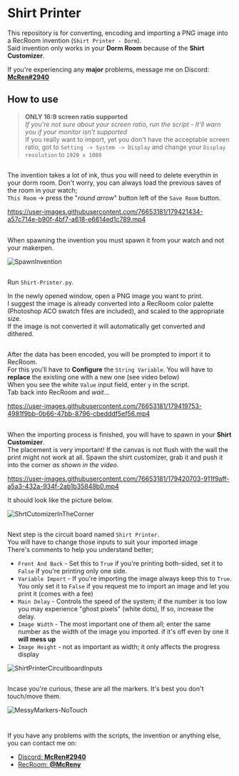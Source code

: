 # Shirt Printer

This repository is for converting, encoding and importing a PNG image into a RecRoom invention (`Shirt Printer - Dorm`).\
Said invention only works in your **Dorm Room** because of the **Shirt Customizer**.

If you're experiencing any **major** problems, message me on Discord: [**McRen#2940**](https://discordapp.com/users/236809680947511297/)

## How to use 

> **ONLY 16:9 screen ratio supported**\
> *If you're not sure about your screen ratio, run the script - It'll warn you if your monitor isn't supported*\
> If you really want to import, yet you don't have the acceptable screen ratio, got to `Setting -> System -> Display` 
> and change your `Display resolution` to `1920 x 1080`

## 
The invention takes a lot of ink, thus you will need to delete everythin in your dorm room. Don't worry, you can always load the previous saves of the room in your watch;\
`This Room` -> press the "_round arrow_" button left of the `Save Room` button.

https://user-images.githubusercontent.com/76653181/179421434-a57c714e-b90f-4bf7-a618-e6614ed1c789.mp4

##
When spawning the invention you must spawn it from your watch and not your makerpen.

![SpawnInvention](https://user-images.githubusercontent.com/76653181/179421897-ecddd84d-d33b-4b5d-aa27-9e1b5735ebed.png)


##
Run `Shirt-Printer.py`.

In the newly opened window, open a PNG image you want to print.\
I suggest the image is already converted into a RecRoom color palette 
(Photoshop ACO swatch files are included), and scaled to the appropriate size.\
If the image is not converted it will automatically get converted and dithered.

## 
After the data has been encoded, you will be prompted to import it to RecRoom.\
For this you'll have to **Configure** the `String Variable`. You will have to **replace** the existing one with a new one (see video below)\
When you see the white `Value` input field, enter `y` in the script.\
Tab back into RecRoom and _wait_...

https://user-images.githubusercontent.com/76653181/179419753-4981f9bb-0b66-47bb-8796-cbedddf5ef56.mp4

## 
When the importing process is finished, you will have to spawn in your **Shirt Customizer**.\
The placement is very important! If the canvas is not flush with the wall the print might not work at all.
Spawn the shirt customizer, grab it and push it into the corner _as shown in the video_.

https://user-images.githubusercontent.com/76653181/179420703-911f9aff-a5a3-432a-934f-2ab1b35848b0.mp4

It should look like the picture below.

![ShrtCutomizerInTheCorner](https://user-images.githubusercontent.com/76653181/179421185-9eff3a75-6e41-43d8-a1ca-a811894f8304.png)

## 
Next step is the circuit board named `Shirt Printer`.\
You will have to change those inputs to suit your imported image\
There's comments to help you understand better;
* `Front And Back` - Set this to `True` if you're printing both-sided, set it to `False` if you're printing only one side.
* `Variable Import` - If you're importing the image always keep this to `True`. You only set it to `False` if you request me to import an image and let you print it (comes with a fee)
* `Main Delay` - Controls the speed of the system; if the number is too low you may experience "ghost pixels" (white dots), If so, increase the delay.
* `Image Width` - The most important one of them all; enter the same number as the width of the image you imported. if it's off even by one it **will mess up**
* `Image Height` - not as important as width; it only affects the progress display

![ShirtPrinterCircuitboardInputs](https://user-images.githubusercontent.com/76653181/179420840-0fd58e89-7a05-41b3-a81f-efd2e614c3dc.png)

##
Incase you're curious, these are all the markers. It's best you don't touch/move them. 

![MessyMarkers-NoTouch](https://user-images.githubusercontent.com/76653181/179421202-e1e768c5-be79-4bd1-b5ba-00e6c880b162.png)


#
If you have any problems with the scripts, the invention or anything else, you can contact me on:
- [Discord: **McRen#2940**](https://discordapp.com/users/236809680947511297/)
- [RecRoom: **@McReny**](https://rec.net/user/McReny)
